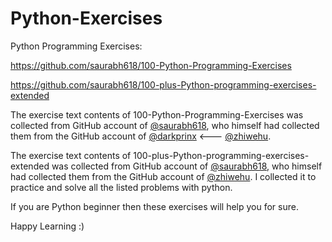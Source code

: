 # Python-Exercises
Python Programming Exercises:

https://github.com/saurabh618/100-Python-Programming-Exercises

https://github.com/saurabh618/100-plus-Python-programming-exercises-extended

The exercise text contents of 100-Python-Programming-Exercises was collected from GitHub account of [@saurabh618](https://github.com/saurabh618/100-Python-Programming-Exercises), who himself had collected them from the GitHub account of [@darkprinx](https://github.com/darkprinx/100-plus-Python-programming-exercises-extended) <--- [@zhiwehu](https://github.com/zhiwehu/Python-programming-exercises).

The exercise text contents of 100-plus-Python-programming-exercises-extended was collected from GitHub account of [@saurabh618](https://github.com/saurabh618/100-plus-Python-programming-exercises-extended), who himself had collected them from the GitHub account of [@zhiwehu](https://github.com/zhiwehu/Python-programming-exercises).
I collected it to practice and solve all the listed problems with python. 

If you are Python beginner then these exercises will help you for sure.

Happy Learning :)

